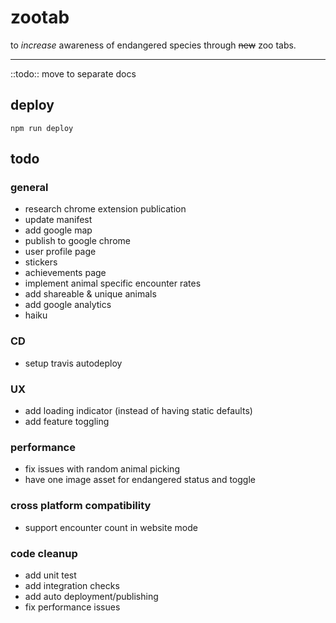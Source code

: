 # zootab

to _increase_ awareness of endangered species through ~~new~~ zoo tabs.

---
::todo:: move to separate docs

## deploy
`npm run deploy`

## todo
### general
- research chrome extension publication
- update manifest
- add google map
- publish to google chrome
- user profile page
- stickers
- achievements page
- implement animal specific encounter rates
- add shareable & unique animals
- add google analytics 
- haiku

### CD
- setup travis autodeploy

### UX
- add loading indicator (instead of having static defaults)
- add feature toggling

### performance
- fix issues with random animal picking
- have one image asset for endangered status and toggle

### cross platform compatibility
- support encounter count in website mode 

### code cleanup
- add unit test
- add integration checks
- add auto deployment/publishing
- fix performance issues
